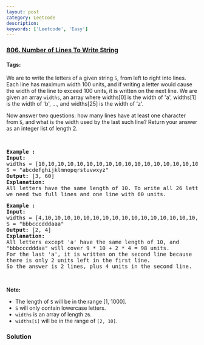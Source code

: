 ```yaml
---
layout: post
category: Leetcode
description: 
keywords: ['Leetcode', 'Easy']
---
```

### [806. Number of Lines To Write String](https://leetcode.com/problems/number-of-lines-to-write-string)

#### Tags: 

<div class="content__u3I1 question-content__JfgR"><div><p>We are to write the letters of a given string <code>S</code>, from left to right into lines. Each line has maximum width 100 units, and if writing a letter would cause the width of the line to exceed 100 units, it is written on the next line. We are given an array <code>widths</code>, an array where widths[0] is the width of 'a', widths[1] is the width of 'b', ..., and widths[25] is the width of 'z'.</p>
<p>Now answer two questions: how many lines have at least one character from <code>S</code>, and what is the width used by the last such line? Return your answer as an integer list of length 2.</p>
<p> </p>
<pre><strong>Example :</strong>
<strong>Input:</strong> 
widths = [10,10,10,10,10,10,10,10,10,10,10,10,10,10,10,10,10,10,10,10,10,10,10,10,10,10]
S = "abcdefghijklmnopqrstuvwxyz"
<strong>Output:</strong> [3, 60]
<strong>Explanation: </strong>
All letters have the same length of 10. To write all 26 letters,
we need two full lines and one line with 60 units.
</pre>
<pre><strong>Example :</strong>
<strong>Input:</strong> 
widths = [4,10,10,10,10,10,10,10,10,10,10,10,10,10,10,10,10,10,10,10,10,10,10,10,10,10]
S = "bbbcccdddaaa"
<strong>Output:</strong> [2, 4]
<strong>Explanation: </strong>
All letters except 'a' have the same length of 10, and 
"bbbcccdddaa" will cover 9 * 10 + 2 * 4 = 98 units.
For the last 'a', it is written on the second line because
there is only 2 units left in the first line.
So the answer is 2 lines, plus 4 units in the second line.
</pre>
<p> </p>
<p><strong>Note:</strong></p>
<ul>
<li>The length of <code>S</code> will be in the range [1, 1000].</li>
<li><code>S</code> will only contain lowercase letters.</li>
<li><code>widths</code> is an array of length <code>26</code>.</li>
<li><code>widths[i]</code> will be in the range of <code>[2, 10]</code>.</li>
</ul>
</div></div>

### Solution

